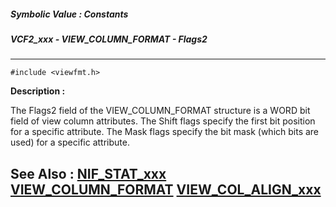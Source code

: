 ##### Symbolic Value : Constants
##### VCF2_xxx - VIEW_COLUMN_FORMAT - Flags2
---
```
#include <viewfmt.h>
```
**Description :**

The Flags2 field of the VIEW_COLUMN_FORMAT structure is a WORD bit field of 
view column attributes.  The Shift flags specify the first bit position for a 
specific attribute.  The Mask flags specify the bit mask (which bits are used) 
for a specific attribute.

**See Also :**
[NIF_STAT_xxx](/reference/Symb/NIF_STAT_xxx)
[VIEW_COLUMN_FORMAT](/reference/Data/VIEW_COLUMN_FORMAT)
[VIEW_COL_ALIGN_xxx](/reference/Symb/VIEW_COL_ALIGN_xxx)
---

